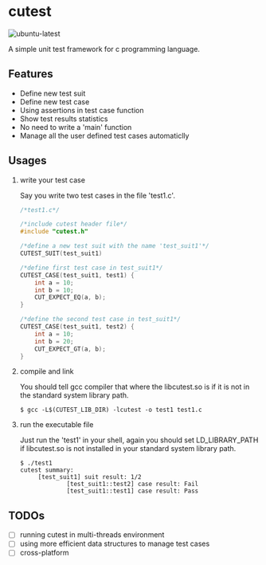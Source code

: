 # cutest

![ubuntu-latest](https://github.com/kfggww/cutest/actions/workflows/cutest.yml/badge.svg)

A simple unit test framework for c programming language.

## Features
- Define new test suit
- Define new test case
- Using assertions in test case function
- Show test results statistics
- No need to write a 'main' function
- Manage all the user defined test cases automaticlly

## Usages
1. write your test case

    Say you write two test cases in the file 'test1.c'.
    ```c
    /*test1.c*/

    /*include cutest header file*/
    #include "cutest.h"

    /*define a new test suit with the name 'test_suit1'*/
    CUTEST_SUIT(test_suit1)

    /*define first test case in test_suit1*/
    CUTEST_CASE(test_suit1, test1) {
        int a = 10;
        int b = 10;
        CUT_EXPECT_EQ(a, b);
    }

    /*define the second test case in test_suit1*/
    CUTEST_CASE(test_suit1, test2) {
        int a = 10;
        int b = 20;
        CUT_EXPECT_GT(a, b);
    }
    ```
2. compile and link
   
   You should tell gcc compiler that where the libcutest.so is if it is not in the standard system library path.
   ```shell
   $ gcc -L$(CUTEST_LIB_DIR) -lcutest -o test1 test1.c
   ```
3. run the executable file

    Just run the 'test1' in your shell, again you should set LD_LIBRARY_PATH if libcutest.so is not installed in your standard system library path.
   ```shell
   $ ./test1
   cutest summary:
        [test_suit1] suit result: 1/2
                [test_suit1::test2] case result: Fail
                [test_suit1::test1] case result: Pass
   ```

## TODOs
- [ ] running cutest in multi-threads environment
- [ ] using more efficient data structures to manage test cases
- [ ] cross-platform